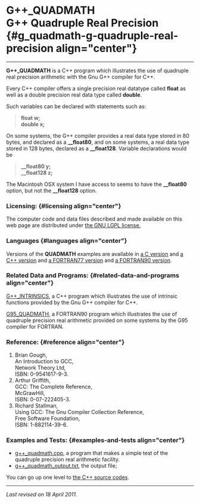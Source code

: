 G++\_QUADMATH\
G++ Quadruple Real Precision {#g_quadmath-g-quadruple-real-precision align="center"}
============================

------------------------------------------------------------------------

**G++\_QUADMATH** is a C++ program which illustrates the use of
quadruple real precision arithmetic with the Gnu G++ compiler for C++.

Every C++ compiler offers a single precision real datatype called
**float** as well as a double precision real data type called
**double**.

Such variables can be declared with statements such as:

> **float w;\
> double x;**

On some systems, the G++ compiler provides a real data type stored in 80
bytes, and declared as a **\_\_float80**, and on some systems, a real
data type stored in 128 bytes, declared as a **\_\_float128**. Variable
declarations would be

> **\_\_float80 y;\
> \_\_float128 z;**

The Macintosh OSX system I have access to seems to have the
**\_\_float80** option, but not the **\_\_float128** option.

### Licensing: {#licensing align="center"}

The computer code and data files described and made available on this
web page are distributed under [the GNU LGPL
license.](../../txt/gnu_lgpl.txt)

### Languages {#languages align="center"}

Versions of the **QUADMATH** examples are available in [a C
version](../../c_src/gcc_quadmath/gcc_quadmath.md) and [a C++
version](../../master/g++_quadmath/g++_quadmath.md) and [a FORTRAN77
version](../../f77_src/gfortran_quadmath/gfortran_quadmath.md) and [a
FORTRAN90
version](../../f_src/gfortran_quadmath/gfortran_quadmath.md).

### Related Data and Programs: {#related-data-and-programs align="center"}

[G++\_INTRINSICS](../../master/g++_intrinsics/g++_intrinsics.md), a
C++ program which illustrates the use of intrinsic functions provided by
the Gnu G++ compiler for C++.

[G95\_QUADMATH](../../f_src/g95_quadmath/g95_quadmath.md), a FORTRAN90
program which illustrates the use of quadruple precision real arithmetic
provided on some systems by the G95 compiler for FORTRAN.

### Reference: {#reference align="center"}

1.  Brian Gough,\
    An Introduction to GCC,\
    Network Theory Ltd,\
    ISBN: 0-9541617-9-3.
2.  Arthur Griffith,\
    GCC: The Complete Reference,\
    McGrawHill,\
    ISBN: 0-07-222405-3.
3.  Richard Stallman,\
    Using GCC: The Gnu Compiler Collection Reference,\
    Free Software Foundation,\
    ISBN: 1-882114-39-6.

### Examples and Tests: {#examples-and-tests align="center"}

-   [g++\_quadmath.cpp](g++_quadmath.cpp), a program that makes a simple
    test of the quadruple precision real arithmetic facility.
-   [g++\_quadmath\_output.txt](g++_quadmath_output.txt), the output
    file;

You can go up one level to [the C++ source codes](../cpp_src.md).

------------------------------------------------------------------------

*Last revised on 18 April 2011.*
